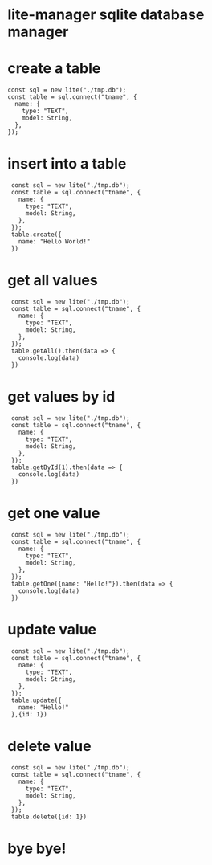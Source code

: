 # lite-manager sqlite database manager
# create a table 
```
const sql = new lite("./tmp.db");
const table = sql.connect("tname", {
  name: {
    type: "TEXT",
    model: String,
  },
});
````
# insert into a table
```
 const sql = new lite("./tmp.db");
 const table = sql.connect("tname", {
   name: {
     type: "TEXT",
     model: String,
   },
 });
 table.create({
   name: "Hello World!"
 })
```
# get all values
```
 const sql = new lite("./tmp.db");
 const table = sql.connect("tname", {
   name: {
     type: "TEXT",
     model: String,
   },
 });
 table.getAll().then(data => {
   console.log(data)
 })
```
# get values by id
```
 const sql = new lite("./tmp.db");
 const table = sql.connect("tname", {
   name: {
     type: "TEXT",
     model: String,
   },
 });
 table.getById(1).then(data => {
   console.log(data)
 })
```
# get one value
```
 const sql = new lite("./tmp.db");
 const table = sql.connect("tname", {
   name: {
     type: "TEXT",
     model: String,
   },
 });
 table.getOne({name: "Hello!"}).then(data => {
   console.log(data)
 })
```
# update value
```
 const sql = new lite("./tmp.db");
 const table = sql.connect("tname", {
   name: {
     type: "TEXT",
     model: String,
   },
 });
 table.update({
   name: "Hello!"
 },{id: 1})
```
# delete value
```
 const sql = new lite("./tmp.db");
 const table = sql.connect("tname", {
   name: {
     type: "TEXT",
     model: String,
   },
 });
 table.delete({id: 1})
```
# bye bye!